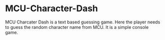 # MCU-Character-Dash
MCU Charcater Dash is a text based guessing game. Here the player needs to guess the random character name from MCU. It is a simple console game.
